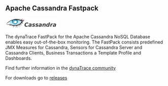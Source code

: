 ## Apache Cassandra Fastpack

![images_community/download/attachments/25789254/cassandra_logo_small.png](images_community/download/attachments/25789254/cassandra_logo_small.png)

The dynaTrace FastPack for the Apache Cassandra NoSQL Database enables easy out-of-the-box monitoring. The FastPack consists predefined JMX Measures for Cassandra, Sensors for Cassandra Server and
Cassandra Clients, Business Transactions a Template Profile and Dashboards.

Find further information in the [dynaTrace community](https://community.compuwareapm.com/community/display/DL/Apache+Cassandra+Fastpack)     

For downloads go to [releases](https://github.com/dynaTrace/Dynatrace-Amazon-SimpleDB-Fastpack/releases)